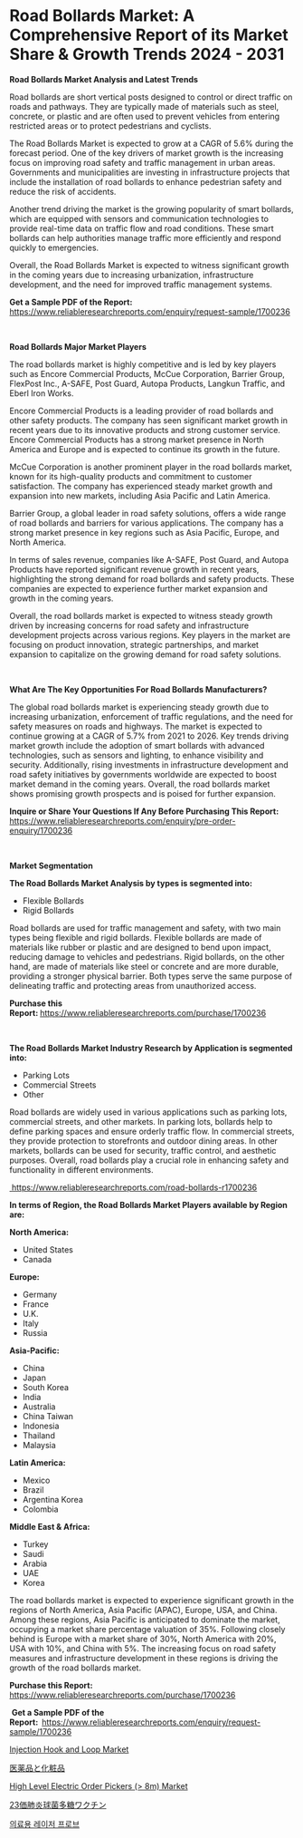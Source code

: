 <p><h1>Road Bollards Market: A Comprehensive Report of its Market Share & Growth Trends 2024 - 2031</h1></p><p><strong>Road Bollards Market Analysis and Latest Trends</strong></p>
<p><p>Road bollards are short vertical posts designed to control or direct traffic on roads and pathways. They are typically made of materials such as steel, concrete, or plastic and are often used to prevent vehicles from entering restricted areas or to protect pedestrians and cyclists.</p><p>The Road Bollards Market is expected to grow at a CAGR of 5.6% during the forecast period. One of the key drivers of market growth is the increasing focus on improving road safety and traffic management in urban areas. Governments and municipalities are investing in infrastructure projects that include the installation of road bollards to enhance pedestrian safety and reduce the risk of accidents.</p><p>Another trend driving the market is the growing popularity of smart bollards, which are equipped with sensors and communication technologies to provide real-time data on traffic flow and road conditions. These smart bollards can help authorities manage traffic more efficiently and respond quickly to emergencies.</p><p>Overall, the Road Bollards Market is expected to witness significant growth in the coming years due to increasing urbanization, infrastructure development, and the need for improved traffic management systems.</p></p>
<p><strong>Get a Sample PDF of the Report:&nbsp;</strong> <a href="https://www.reliableresearchreports.com/enquiry/request-sample/1700236">https://www.reliableresearchreports.com/enquiry/request-sample/1700236</a></p>
<p>&nbsp;</p>
<p><strong>Road Bollards Major Market Players</strong></p>
<p><p>The road bollards market is highly competitive and is led by key players such as Encore Commercial Products, McCue Corporation, Barrier Group, FlexPost Inc., A-SAFE, Post Guard, Autopa Products, Langkun Traffic, and Eberl Iron Works.</p><p>Encore Commercial Products is a leading provider of road bollards and other safety products. The company has seen significant market growth in recent years due to its innovative products and strong customer service. Encore Commercial Products has a strong market presence in North America and Europe and is expected to continue its growth in the future.</p><p>McCue Corporation is another prominent player in the road bollards market, known for its high-quality products and commitment to customer satisfaction. The company has experienced steady market growth and expansion into new markets, including Asia Pacific and Latin America.</p><p>Barrier Group, a global leader in road safety solutions, offers a wide range of road bollards and barriers for various applications. The company has a strong market presence in key regions such as Asia Pacific, Europe, and North America.</p><p>In terms of sales revenue, companies like A-SAFE, Post Guard, and Autopa Products have reported significant revenue growth in recent years, highlighting the strong demand for road bollards and safety products. These companies are expected to experience further market expansion and growth in the coming years.</p><p>Overall, the road bollards market is expected to witness steady growth driven by increasing concerns for road safety and infrastructure development projects across various regions. Key players in the market are focusing on product innovation, strategic partnerships, and market expansion to capitalize on the growing demand for road safety solutions.</p></p>
<p>&nbsp;</p>
<p><strong>What Are The Key Opportunities For Road Bollards Manufacturers?</strong></p>
<p><p>The global road bollards market is experiencing steady growth due to increasing urbanization, enforcement of traffic regulations, and the need for safety measures on roads and highways. The market is expected to continue growing at a CAGR of 5.7% from 2021 to 2026. Key trends driving market growth include the adoption of smart bollards with advanced technologies, such as sensors and lighting, to enhance visibility and security. Additionally, rising investments in infrastructure development and road safety initiatives by governments worldwide are expected to boost market demand in the coming years. Overall, the road bollards market shows promising growth prospects and is poised for further expansion.</p></p>
<p><strong>Inquire or Share Your Questions If Any Before Purchasing This Report:</strong> <a href="https://www.reliableresearchreports.com/enquiry/pre-order-enquiry/1700236">https://www.reliableresearchreports.com/enquiry/pre-order-enquiry/1700236</a></p>
<p>&nbsp;</p>
<p><strong>Market Segmentation</strong></p>
<p><strong>The Road Bollards Market Analysis by types is segmented into:</strong></p>
<p><ul><li>Flexible Bollards</li><li>Rigid Bollards</li></ul></p>
<p><p>Road bollards are used for traffic management and safety, with two main types being flexible and rigid bollards. Flexible bollards are made of materials like rubber or plastic and are designed to bend upon impact, reducing damage to vehicles and pedestrians. Rigid bollards, on the other hand, are made of materials like steel or concrete and are more durable, providing a stronger physical barrier. Both types serve the same purpose of delineating traffic and protecting areas from unauthorized access.</p></p>
<p><strong>Purchase this Report:&nbsp;</strong><a href="https://www.reliableresearchreports.com/purchase/1700236">https://www.reliableresearchreports.com/purchase/1700236</a></p>
<p>&nbsp;</p>
<p><strong>The Road Bollards Market Industry Research by Application is segmented into:</strong></p>
<p><ul><li>Parking Lots</li><li>Commercial Streets</li><li>Other</li></ul></p>
<p><p>Road bollards are widely used in various applications such as parking lots, commercial streets, and other markets. In parking lots, bollards help to define parking spaces and ensure orderly traffic flow. In commercial streets, they provide protection to storefronts and outdoor dining areas. In other markets, bollards can be used for security, traffic control, and aesthetic purposes. Overall, road bollards play a crucial role in enhancing safety and functionality in different environments.</p></p>
<p><a href="https://www.reliableresearchreports.com/road-bollards-r1700236">&nbsp;https://www.reliableresearchreports.com/road-bollards-r1700236</a></p>
<p><strong>In terms of Region, the Road Bollards Market Players available by Region are:</strong></p>
<p>
    <p> <strong> North America: </strong>
        <ul>
            <li>United States</li>
            <li>Canada</li>
        </ul>
        </p> 
    <p> <strong> Europe: </strong>
        <ul>
            <li>Germany</li>
            <li>France</li>
            <li>U.K.</li>
            <li>Italy</li>
            <li>Russia</li>
        </ul>
        </p> 
    <p> <strong> Asia-Pacific: </strong>
        <ul>
            <li>China</li>
            <li>Japan</li>
            <li>South Korea</li>
            <li>India</li>
            <li>Australia</li>
            <li>China Taiwan</li>
            <li>Indonesia</li>
            <li>Thailand</li>
            <li>Malaysia</li>
        </ul>
        </p> 
    <p> <strong> Latin America: </strong>
        <ul>
            <li>Mexico</li>
            <li>Brazil</li>
            <li>Argentina Korea</li>
            <li>Colombia</li>
        </ul>
        </p> 
    <p> <strong> Middle East & Africa: </strong>
        <ul>
            <li>Turkey</li>
            <li>Saudi</li>
            <li>Arabia</li>
            <li>UAE</li>
            <li>Korea</li>
        </ul>
    </p>
    </p>
<p><p>The road bollards market is expected to experience significant growth in the regions of North America, Asia Pacific (APAC), Europe, USA, and China. Among these regions, Asia Pacific is anticipated to dominate the market, occupying a market share percentage valuation of 35%. Following closely behind is Europe with a market share of 30%, North America with 20%, USA with 10%, and China with 5%. The increasing focus on road safety measures and infrastructure development in these regions is driving the growth of the road bollards market.</p></p>
<p><strong>Purchase this Report: </strong><a href="https://www.reliableresearchreports.com/purchase/1700236">https://www.reliableresearchreports.com/purchase/1700236</a></p>
<p>&nbsp;<strong>Get a Sample PDF of the Report:&nbsp;&nbsp;</strong><a href="https://www.reliableresearchreports.com/enquiry/request-sample/1700236">https://www.reliableresearchreports.com/enquiry/request-sample/1700236</a></p>
<p><strong></strong></p>
<p><p><a href="https://github.com/derrinmiltonellis35gcl/Market-Research-Report-List-3/blob/main/injection-hook-and-loop-market.md">Injection Hook and Loop Market</a></p><p><a href="https://github.com/DayanaRunolfsdottir/Market-Research-Report-List-1/blob/main/1883288120972.md">医薬品と化粧品</a></p><p><a href="https://github.com/Chiragrp22/Market-Research-Report-List-5/blob/main/high-level-electric-order-pickers-8m-market.md">High Level Electric Order Pickers (> 8m) Market</a></p><p><a href="https://github.com/ihabdkwlxs948/Market-Research-Report-List-2/blob/main/8469283120973.md">23価肺炎球菌多糖ワクチン</a></p><p><a href="https://github.com/tasfiyaj85/Market-Research-Report-List-1/blob/main/6909550112974.md">의료용 레이저 프로브</a></p></p>
